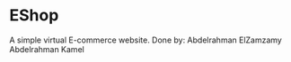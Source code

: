 # EShop
A simple virtual E-commerce website.
Done by:
    Abdelrahman ElZamzamy
    Abdelrahman Kamel